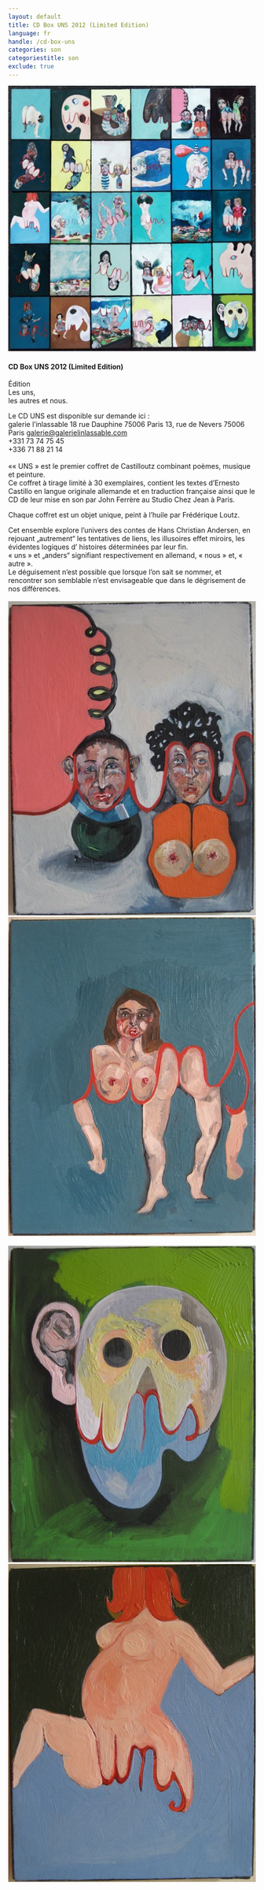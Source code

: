 ```yaml
---
layout: default
title: CD Box UNS 2012 (Limited Edition)
language: fr
handle: /cd-box-uns
categories: son
categoriestitle: son
exclude: true
---
```


<a rel="lightbox" data-lightbox="example-1" href="/images/uns-all-cover.jpg" title="CD Box UNS"><img src="/images/uns-all-cover.jpg" alt="CD Box UNS" class="img-left"></a>
#### CD Box UNS 2012 (Limited Edition) 
  
Édition  
Les uns,  
les autres et nous.  
  
Le CD UNS est disponible sur demande ici :  
galerie l’inlassable
18 rue Dauphine
75006 Paris
13, rue de Nevers 75006 Paris
galerie@galerielinlassable.com  
+331 73 74 75 45  
+336 71 88 21 14
<br style="clear:both" />
<br style="clear:both" />
«« UNS » est le premier coffret de Castilloutz combinant poèmes, musique et peinture.  
Ce coffret à tirage limité à 30 exemplaires, contient les textes d’Ernesto Castillo en langue originale allemande et en traduction française ainsi que le CD de leur mise en son par John Ferrère au Studio Chez Jean à Paris.  
  
Chaque coffret est un objet unique, peint à l’huile par Frédérique Loutz.  

Cet ensemble explore l’univers des contes de Hans Christian Andersen, en rejouant „autrement“ les tentatives de liens, les illusoires effet miroirs, les évidentes logiques d’ histoires déterminées par leur fin.  
« uns » et „anders“ signifiant respectivement en allemand, « nous » et, « autre ».  
Le déguisement n’est possible que lorsque l’on sait se nommer,
et rencontrer son semblable n’est envisageable que dans le dégrisement de nos différences.
<br style="clear:both" />
<br style="clear:both" />
<a rel="lightbox" data-lightbox="example-1" href="/images/uns-2011-10-10x8cm.jpg" title="CD Box UNS 1"><img src="/images/uns-2011-10-10x8cm.jpg" alt="CD Box UNS 1" class="img-left2"></a>
<a rel="lightbox" data-lightbox="example-1" href="/images/uns-2011-14-10x8cm.jpg" title="CD Box UNS 2"><img src="/images/uns-2011-14-10x8cm.jpg" alt="CD Box UNS 2" class="img-right2"></a>
<br style="clear:both" />
<br style="clear:both" />
<a rel="lightbox" data-lightbox="example-1" href="/images/uns-2011-16-10x8cm.jpg" title="CD Box UNS 3"><img src="/images/uns-2011-16-10x8cm.jpg" alt="CD Box UNS 3" class="img-left2"></a>
<a rel="lightbox" data-lightbox="example-1" href="/images/uns-2011-19-10x8cm.jpg" title="CD Box UNS 4"><img src="/images/uns-2011-19-10x8cm.jpg" alt="CD Box UNS 4" class="img-right2"></a>
<br style="clear:both" />
<br style="clear:both" />



